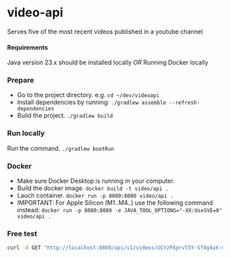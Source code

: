 # video-api
Serves five of the most recent videos published in a youtube channel 

#### Requirements

Java version 23.x should be installed locally *OR* Running Docker locally


### Prepare

- Go to the project directory. e.g. 
	```cd ~/dev/videoapi```
- Install dependencies by running: 
	```./gradlew assemble --refresh-dependencies```
- Build the project. 
	```./gradlew build```

### Run locally
Run the command. 
	```./gradlew bootRun```

### Docker
- Make sure Docker Desktop is running in your computer.
- Build the docker image. 
	```docker build -t video/api .```
- Lauch container. 
	```docker run -p 8080:8080 video/api .```
- IMPORTANT: For Apple Silicon (M1..M4..) use the following command instead:
	```docker run -p 8080:8080 -e JAVA_TOOL_OPTIONS="-XX:UseSVE=0" video/api .```

### Free test

```bash
curl -X GET "http://localhost:8080/api/v1/videos/UCYzPXprvl5Y-Sf0g4vX-m6g" -v
```



